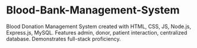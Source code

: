 # Blood-Bank-Management-System
Blood Donation Management System created with HTML, CSS, JS, Node.js, Express.js, MySQL. Features admin, donor, patient interaction, centralized database. Demonstrates full-stack proficiency.

